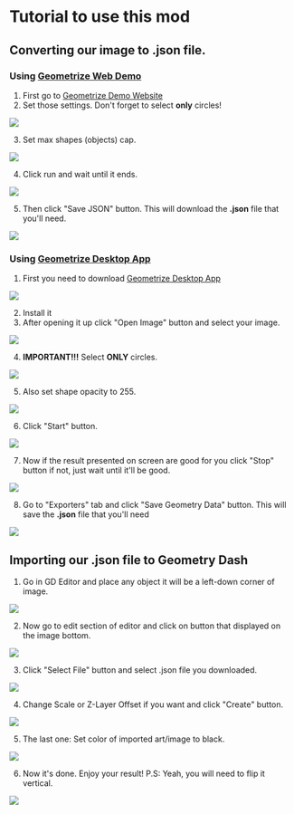 # Tutorial to use this mod

## Converting our image to **.json** file.

### Using [Geometrize Web Demo](https://www.samcodes.co.uk/project/geometrize-haxe-web/)

1. First go to [Geometrize Demo Website](https://www.samcodes.co.uk/project/geometrize-haxe-web/)
2. Set those settings. Don't forget to select **only** circles!

![](https://github.com/ShineUA/geometrize2gd-mod-geode/blob/main/screenshots/1.png)

3. Set max shapes (objects) cap.

![](https://github.com/ShineUA/geometrize2gd-mod-geode/blob/main/screenshots/2.png)

4. Click run and wait until it ends.

![](https://github.com/ShineUA/geometrize2gd-mod-geode/blob/main/screenshots/3.png)

5. Then click "Save JSON" button. This will download the **.json** file that you'll need.

![](https://github.com/ShineUA/geometrize2gd-mod-geode/blob/main/screenshots/4.png)

### Using [Geometrize Desktop App](https://www.geometrize.co.uk/)

1. First you need to download [Geometrize Desktop App](https://www.geometrize.co.uk/)

![](https://github.com/ShineUA/geometrize2gd-mod-geode/blob/main/screenshots/11.png)

2. Install it
3. After opening it up click "Open Image" button and select your image.

![](https://github.com/ShineUA/geometrize2gd-mod-geode/blob/main/screenshots/12.png)

4. **IMPORTANT!!!** Select **ONLY** circles.

![](https://github.com/ShineUA/geometrize2gd-mod-geode/blob/main/screenshots/13.png)

5. Also set shape opacity to 255.

![](https://github.com/ShineUA/geometrize2gd-mod-geode/blob/main/screenshots/14.png)

6. Click "Start" button.

![](https://github.com/ShineUA/geometrize2gd-mod-geode/blob/main/screenshots/17.png)

7. Now if the result presented on screen are good for you click "Stop" button if not, just wait until it'll be good.

![](https://github.com/ShineUA/geometrize2gd-mod-geode/blob/main/screenshots/15.png)

8. Go to "Exporters" tab and click "Save Geometry Data" button. This will save the **.json** file that you'll need

![](https://github.com/ShineUA/geometrize2gd-mod-geode/blob/main/screenshots/16.png)

## Importing our **.json** file to Geometry Dash

1. Go in GD Editor and place any object it will be a left-down corner of image.

![](https://github.com/ShineUA/geometrize2gd-mod-geode/blob/main/screenshots/5.png)

2. Now go to edit section of editor and click on button that displayed on the image bottom.

![](https://github.com/ShineUA/geometrize2gd-mod-geode/blob/main/screenshots/6.png)

3. Click "Select File" button and select .json file you downloaded.

![](https://github.com/ShineUA/geometrize2gd-mod-geode/blob/main/screenshots/7.png)

4. Change Scale or Z-Layer Offset if you want and click "Create" button.

![](https://github.com/ShineUA/geometrize2gd-mod-geode/blob/main/screenshots/8.png)

5. The last one: Set color of imported art/image to black.

![](https://github.com/ShineUA/geometrize2gd-mod-geode/blob/main/screenshots/10.png)

6. Now it's done. Enjoy your result!
   P.S: Yeah, you will need to flip it vertical.

![](https://github.com/ShineUA/geometrize2gd-mod-geode/blob/main/screenshots/9.png)
